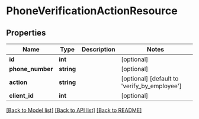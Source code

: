 # PhoneVerificationActionResource

## Properties
Name | Type | Description | Notes
------------ | ------------- | ------------- | -------------
**id** | **int** |  | [optional] 
**phone_number** | **string** |  | [optional] 
**action** | **string** |  | [optional] [default to 'verify_by_employee']
**client_id** | **int** |  | [optional] 

[[Back to Model list]](../README.md#documentation-for-models) [[Back to API list]](../README.md#documentation-for-api-endpoints) [[Back to README]](../README.md)


